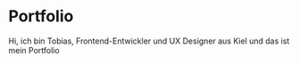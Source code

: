 # Portfolio

Hi, ich bin Tobias, 
Frontend-Entwickler und UX Designer aus Kiel und das ist mein Portfolio

